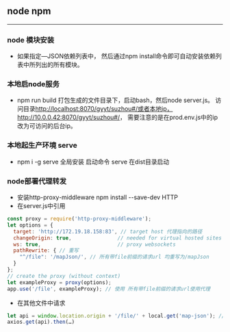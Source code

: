 ## node npm

---

### node 模块安装

* 如果指定—JSON依赖列表中，
  然后通过npm install命令即可自动安装依赖列表中所列出的所有模块。

### 本地启node服务

* npm run build 打包生成的文件目录下，启动bash，然后node server.js。
  访问目录<http://localhost:8070/gyyt/suzhou#/或者本地ip，http://10.0.0.42:8070/gyyt/suzhou#/>，
  需要注意的是在prod.env.js中的ip改为可访问的后台ip。

### 本地起生产环境 serve

* npm i -g serve 全局安装
  启动命令 serve  在dist目录启动

### node部署代理转发

* 安装http-proxy-middleware
  npm install --save-dev HTTP
* 在server.js中引用

```js
const proxy = require('http-proxy-middleware');
let options = {
  target: 'http://172.19.18.158:83', // target host 代理指向的路径
  changeOrigin: true,               // needed for virtual hosted sites
  ws: true,                         // proxy websockets
  pathRewrite: { // 重写
    "^/file": '/mapJson/', // 所有带file前缀的请求url 均重写为/mapJson
  }
};
// create the proxy (without context)
let exampleProxy = proxy(options);
app.use('/file', exampleProxy); // 使用 所有带file前缀的请求url使用代理
```

* 在其他文件中请求

```js
let api = window.location.origin + '/file/' + local.get('map-json'); // 带‘/file’前缀 
axios.get(api).then(…)
```
